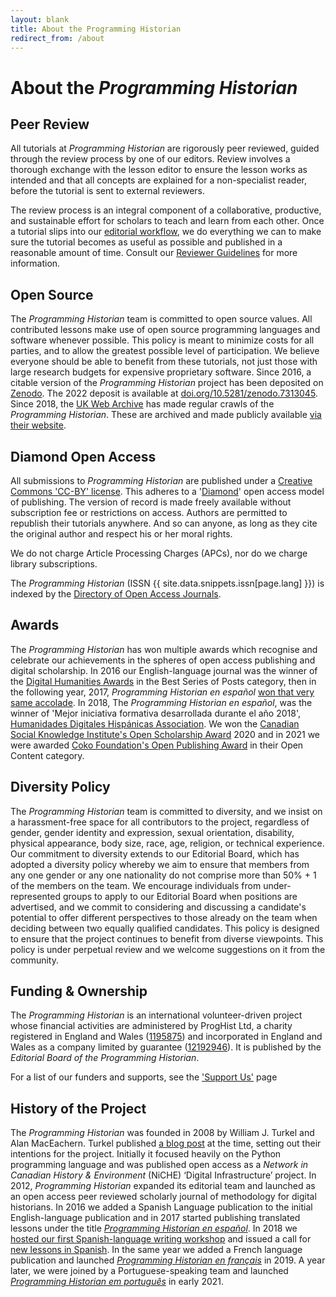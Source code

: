 ```yaml
---
layout: blank
title: About the Programming Historian
redirect_from: /about
---
```


# About the _Programming Historian_


## Peer Review
All tutorials at _Programming Historian_ are rigorously peer reviewed, guided through the review process by one of our editors. Review involves a thorough exchange with the lesson editor to ensure the lesson works as intended and that all concepts are explained for a non-specialist reader, before the tutorial is sent to external reviewers.

The review process is an integral component of a collaborative, productive, and sustainable effort for scholars to teach and learn from each other. Once a tutorial slips into our [editorial workflow]({{site.baseurl}}/author-guidelines), we do everything we can to make sure the tutorial becomes as useful as possible and published in a reasonable amount of time. Consult our [Reviewer Guidelines]({{site.baseurl}}/reviewer-guidelines) for more information.


## Open Source
The _Programming Historian_ team is committed to open source values. All contributed lessons make use of open source programming languages and software whenever possible. This policy is meant to minimize costs for all parties, and to allow the greatest possible level of participation. We believe everyone should be able to benefit from these tutorials, not just those with large research budgets for expensive proprietary software. Since 2016, a citable version of the _Programming Historian_ project has been deposited on [Zenodo](https://zenodo.org/). The 2022 deposit is available at [doi.org/10.5281/zenodo.7313045](https://doi.org/10.5281/zenodo.7313045). Since 2018, the [UK Web Archive](https://www.webarchive.org.uk/) has made regular crawls of the _Programming Historian_. These are archived and made publicly available [via their website](https://www.webarchive.org.uk/wayback/en/archive/*/http://programminghistorian.org/).


## Diamond Open Access
All submissions to _Programming Historian_ are published under a [Creative Commons 'CC-BY' license](https://creativecommons.org/licenses/by/4.0/deed.en). This adheres to a '[Diamond](https://doi.org/10.6084/m9.figshare.6900566.v1)' open access model of publishing. The version of record is made freely available without subscription fee or restrictions on access. Authors are permitted to republish their tutorials anywhere. And so can anyone, as long as they cite the original author and respect his or her moral rights.

We do not charge Article Processing Charges (APCs), nor do we charge library subscriptions.

The _Programming Historian_ (ISSN {{ site.data.snippets.issn[page.lang] }}) is indexed by the [Directory of Open Access Journals](https://doaj.org/toc/2397-2068).

## Awards
The _Programming Historian_ has won multiple awards which recognise and celebrate our achievements in the spheres of open access publishing and digital scholarship. In 2016 our English-language journal was the winner of the [Digital Humanities Awards](http://dhawards.org/dhawards2016/results/) in the Best Series of Posts category, then in the following year, 2017, _Programming Historian en español_ [won that very same accolade](http://dhawards.org/dhawards2017/results/). In 2018, The _Programming Historian en español_, was the winner of 'Mejor iniciativa formativa desarrollada durante el año 2018', [Humanidades Digitales Hispánicas Association](http://humanidadesdigitaleshispanicas.es/). We won the [Canadian Social Knowledge Institute's Open Scholarship Award](https://etcl.uvic.ca/events-activities/open-scholarship-awards/) 2020 and in 2021 we were awarded [Coko Foundation's Open Publishing Award](https://openpublishingawards.org/results/2021/index.html) in their Open Content category.


## Diversity Policy

The _Programming Historian_ team is committed to diversity, and we insist on a harassment-free space for all contributors to the project, regardless of gender, gender identity and expression, sexual orientation, disability, physical appearance, body size, race, age, religion, or technical experience. Our commitment to diversity extends to our Editorial Board, which has adopted a diversity policy whereby we aim to ensure that members from any one gender or any one nationality do not comprise more than 50% + 1 of the members on the team. We encourage individuals from under-represented groups to apply to our Editorial Board when positions are advertised, and we commit to considering and discussing a candidate's potential to offer different perspectives to those already on the team when deciding between two equally qualified candidates. This policy is designed to ensure that the project continues to benefit from diverse viewpoints. This policy is under perpetual review and we welcome suggestions on it from the community.

## Funding & Ownership

The _Programming Historian_ is an international volunteer-driven project whose financial activities are administered by ProgHist Ltd, a charity registered in England and Wales ([1195875](https://register-of-charities.charitycommission.gov.uk/charity-search/-/charity-details/5181272/charity-overview)) and incorporated in England and Wales as a company limited by guarantee ([12192946](https://find-and-update.company-information.service.gov.uk/company/12192946)). It is published by the _Editorial Board of the Programming Historian_. 

For a list of our funders and supports, see the ['Support Us']({{site.baseurl}}/support-us) page

## History of the Project

The _Programming Historian_ was founded in 2008 by William J. Turkel and Alan MacEachern. Turkel published [a blog post](http://digitalhistoryhacks.blogspot.com/2008/01/programming-historian.html) at the time, setting out their intentions for the project. Initially it focused heavily on the Python programming language and was published open access as a *Network in Canadian History & Environment* (NiCHE) ‘Digital Infrastructure’ project. In 2012, _Programming Historian_ expanded its editorial team and launched as an open access peer reviewed scholarly journal of methodology for digital historians. In 2016 we added a Spanish Language publication to the initial English-language publication and in 2017 started publishing translated lessons under the title *[Programming Historian en español]({{site.baseurl}}/es)*. In 2018 we [hosted our first Spanish-language writing workshop](/posts/bogota-workshop-report) and issued a call for [new lessons in Spanish](/posts/convocatoria-de-tutoriales). In the same year we added a French language publication and launched *[Programming Historian en français]({{site.baseurl}}/fr)* in 2019. A year later, we were joined by a Portuguese-speaking team and launched *[Programming Historian em português]({{site.baseurl}}/pt)* in early 2021.
